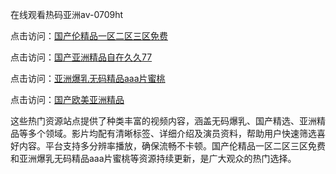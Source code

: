 在线观看热码亚洲av-0709ht

点击访问：<a href="https://heiliaoll4qsx.pages.dev">国产伦精品一区二区三区免费</a>

点击访问：<a href="https://heiliaowzu4ur.pages.dev">国产亚洲精品自在久久77</a>

点击访问：<a href="https://heiliaozj3tjd.pages.dev">亚洲爆乳无码精品aaa片蜜桃</a>

点击访问：<a href="https://heiliaoe8ajia.pages.dev">国产欧美亚洲精品</a>

这些热门资源站点提供了种类丰富的视频内容，涵盖无码爆乳、国产精选、亚洲精品等多个领域。影片均配有清晰标签、详细介绍及演员资料，帮助用户快速筛选喜好内容。平台支持多分辨率播放，确保流畅不卡顿。国产伦精品一区二区三区免费和亚洲爆乳无码精品aaa片蜜桃等资源持续更新，是广大观众的热门选择。

<span style="display:none;">[Canonical link](）</span>
